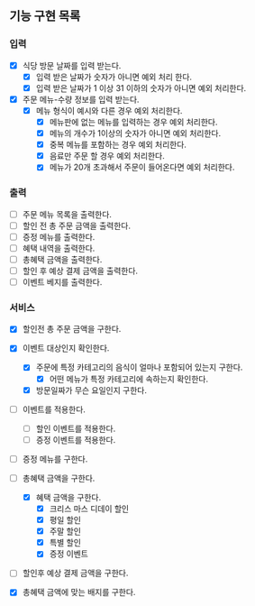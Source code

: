 ## 기능 구현 목록

### 입력

- [x] 식당 방문 날짜를 입력 받는다.
    - [x] 입력 받은 날짜가 숫자가 아니면 예외 처리 한다.
    - [x] 입력 받은 날짜가 1 이상 31 이하의 숫자가 아니면 예외 처리한다.
- [x] 주문 메뉴-수량 정보를 입력 받는다.
    - [x] 메뉴 형식이 예시와 다른 경우 예외 처리한다.
        - [x] 메뉴판에 없는 메뉴를 입력하는 경우 예외 처리한다.
        - [x] 메뉴의 개수가 1이상의 숫자가 아니면 예외 처리한다.
        - [x] 중복 메뉴를 포함하는 경우 예외 처리한다.
        - [x] 음료만 주문 할 경우 예외 처리한다.
        - [x] 메뉴가 20개 초과해서 주문이 들어온다면 예외 처리한다.

### 출력

- [ ] 주문 메뉴 목록을 출력한다.
- [ ] 할인 전 총 주문 금액을 출력한다.
- [ ] 증정 메뉴를 출력한다.
- [ ] 혜택 내역을 출력한다.
- [ ] 총혜택 금액을 출력한다.
- [ ] 할인 후 예상 결제 금액을 출력한다.
- [ ] 이벤트 베지를 출력한다.

### 서비스

- [x] 할인전 총 주문 금액을 구한다.

- [x] 이벤트 대상인지 확인한다.
    - [x] 주문에 특정 카테고리의 음식이 얼마나 포함되어 있는지 구한다.
        - [x] 어떤 메뉴가 특정 카테고리에 속하는지 확인한다.
    - [x] 방문일짜가 무슨 요일인지 구한다.

- [ ] 이벤트를 적용한다.
    - [ ] 할인 이벤트를 적용한다.
    - [ ] 증정 이벤트를 적용한다.

- [ ] 증정 메뉴를 구한다.

- [ ] 총혜택 금액을 구한다.
  - [x] 혜택 금액을 구한다.
      - [x] 크리스 마스 디데이 할인
      - [x] 평일 할인
      - [x] 주말 할인
      - [x] 특별 할인
      - [x] 증정 이벤트

- [ ] 할인후 예상 결제 금액을 구한다.

- [x] 총혜택 금액에 맞는 배지를 구한다.

